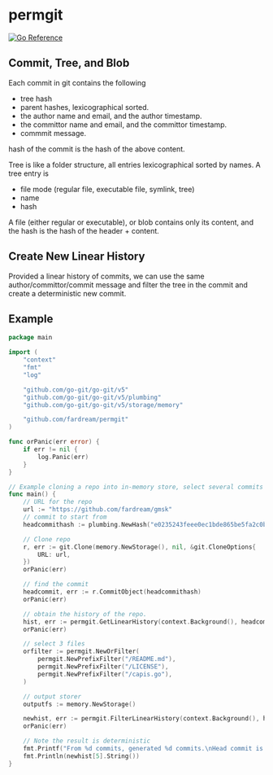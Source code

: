 # permgit

[![Go Reference](https://pkg.go.dev/badge/github.com/fardream/permgit.svg)](https://pkg.go.dev/github.com/fardream/permgit)

## Commit, Tree, and Blob

Each commit in git contains the following

- tree hash
- parent hashes, lexicographical sorted.
- the author name and email, and the author timestamp.
- the committor name and email, and the committor timestamp.
- commmit message.

hash of the commit is the hash of the above content.

Tree is like a folder structure, all entries lexicographical sorted by names. A tree entry is

- file mode (regular file, executable file, symlink, tree)
- name
- hash

A file (either regular or executable), or blob contains only its content, and the hash is the hash of the header + content.

## Create New Linear History

Provided a linear history of commits, we can use the same author/committor/commit message and filter the tree in the commit and create a deterministic new commit.

## Example

```go
package main

import (
	"context"
	"fmt"
	"log"

	"github.com/go-git/go-git/v5"
	"github.com/go-git/go-git/v5/plumbing"
	"github.com/go-git/go-git/v5/storage/memory"

	"github.com/fardream/permgit"
)

func orPanic(err error) {
	if err != nil {
		log.Panic(err)
	}
}

// Example cloning a repo into in-memory store, select several commits from a specific commit, and filter it into another in-memory store.
func main() {
	// URL for the repo
	url := "https://github.com/fardream/gmsk"
	// commit to start from
	headcommithash := plumbing.NewHash("e0235243feee0ec1bde865be5fa2c0b761eff804")

	// Clone repo
	r, err := git.Clone(memory.NewStorage(), nil, &git.CloneOptions{
		URL: url,
	})
	orPanic(err)

	// find the commit
	headcommit, err := r.CommitObject(headcommithash)
	orPanic(err)

	// obtain the history of the repo.
	hist, err := permgit.GetLinearHistory(context.Background(), headcommit, plumbing.ZeroHash, 10)
	orPanic(err)

	// select 3 files
	orfilter := permgit.NewOrFilter(
		permgit.NewPrefixFilter("/README.md"),
		permgit.NewPrefixFilter("/LICENSE"),
		permgit.NewPrefixFilter("/capis.go"),
	)

	// output storer
	outputfs := memory.NewStorage()

	newhist, err := permgit.FilterLinearHistory(context.Background(), hist, outputfs, orfilter)
	orPanic(err)

	// Note the result is deterministic
	fmt.Printf("From %d commits, generated %d commits.\nHead commit is:\n", len(hist), len(newhist))
	fmt.Println(newhist[5].String())
}
```
